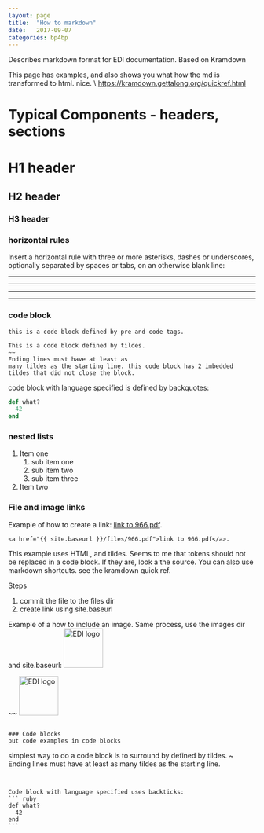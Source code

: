 ```yaml
---
layout: page
title:  "How to markdown"
date:   2017-09-07
categories: bp4bp
---
```


Describes markdown format for EDI documentation. Based on Kramdown

This page has examples, and also shows you what how the md is transformed to html. nice. \ 
 https://kramdown.gettalong.org/quickref.html

# Typical Components - headers, sections

# H1 header

## H2 header

### H3 header

### horizontal rules
Insert a horizontal rule with three or more asterisks, dashes or underscores, optionally separated by spaces or tabs, on an otherwise blank line:

* * *

---

  _  _  _  _

---------------



### code block

<pre><code>this is a code block defined by pre and code tags.
</code></pre>

~~~~~
This is a code block defined by tildes.
~~
Ending lines must have at least as
many tildes as the starting line. this code block has 2 imbedded tildes that did not close the block.
~~~~~~~~~~~


code block with language specified is defined by backquotes:

```ruby
def what?
  42
end
```


### nested lists
1. Item one
   1. sub item one
   2. sub item two
   3. sub item three
2. Item two



### File and image links
Example of how to create a link: <a href="{{ site.baseurl }}/files/966.pdf">link to 966.pdf</a>.

~~~
<a href="{{ site.baseurl }}/files/966.pdf">link to 966.pdf</a>.
~~~~

This example uses HTML, and tildes. Seems to me that tokens should not be replaced in a code block. If they are, look a the source. You can also use markdown shortcuts. see the kramdown quick ref.

Steps
1. commit the file to the files dir
1. create link using site.baseurl


Example of a how to include an image. Same process, use the images dir and site.baseurl:
<img src="{{ site.baseurl }}/images/EDI-logo-svg-240.png" alt="EDI logo" height="80" width="80"/>

~~
<img src="{{ site.baseurl }}/images/EDI-logo-svg-240.png" alt="EDI logo" height="80" width="80"/>
~~~

### Code blocks
put code examples in code blocks
~~~~
simplest way to do a code block is to surround by defined by tildes.
~
Ending lines must have at least as
many tildes as the starting line.
~~~~~~~~~~


Code block with language specified uses backticks:
``` ruby
def what?
  42
end
```




